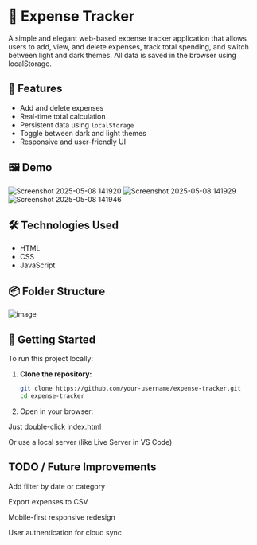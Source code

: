 # 💸 Expense Tracker

A simple and elegant web-based expense tracker application that allows users to add, view, and delete expenses, track total spending, and switch between light and dark themes. All data is saved in the browser using localStorage.

## 🌟 Features

- Add and delete expenses
- Real-time total calculation
- Persistent data using `localStorage`
- Toggle between dark and light themes
- Responsive and user-friendly UI

## 🖼️ Demo

![Screenshot 2025-05-08 141920](https://github.com/user-attachments/assets/abd8811b-b173-46e7-9167-ee0e5e453d76)
![Screenshot 2025-05-08 141929](https://github.com/user-attachments/assets/bd0646cc-2e9e-4208-b62d-ce7c214919e1)
![Screenshot 2025-05-08 141946](https://github.com/user-attachments/assets/35baec32-bc81-4b0d-8a1d-72091d799916)

## 🛠️ Technologies Used

- HTML
- CSS
- JavaScript

## 📦 Folder Structure
![image](https://github.com/user-attachments/assets/367cdfde-ffe4-4aeb-b6ba-b5df9c05faac)



## 🚀 Getting Started

To run this project locally:

1. **Clone the repository:**
   ```bash
   git clone https://github.com/your-username/expense-tracker.git
   cd expense-tracker
2. Open in your browser:

  Just double-click index.html

  Or use a local server (like Live Server in VS Code)
## TODO / Future Improvements
Add filter by date or category

Export expenses to CSV

Mobile-first responsive redesign

User authentication for cloud sync

